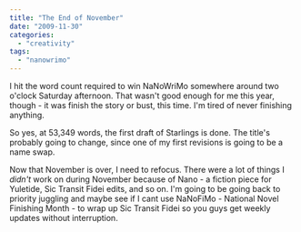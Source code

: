```yaml
---
title: "The End of November"
date: "2009-11-30"
categories: 
  - "creativity"
tags: 
  - "nanowrimo"
---
```


I hit the word count required to win NaNoWriMo somewhere around two o'clock Saturday afternoon. That wasn't good enough for me this year, though - it was finish the story or bust, this time. I'm tired of never finishing anything.

So yes, at 53,349 words, the first draft of Starlings is done. The title's probably going to change, since one of my first revisions is going to be a name swap.

Now that November is over, I need to refocus. There were a lot of things I _didn't_ work on during November because of Nano - a fiction piece for Yuletide, Sic Transit Fidei edits, and so on. I'm going to be going back to priority juggling and maybe see if I cant use NaNoFiMo - National Novel Finishing Month - to wrap up Sic Transit Fidei so you guys get weekly updates without interruption.
